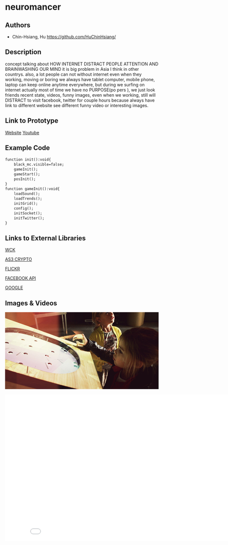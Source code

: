 # neuromancer

## Authors
- Chin-Hsiang, Hu https://github.com/HuChinHsiang/

## Description
concept talking about 
HOW INTERNET DISTRACT PEOPLE ATTENTION AND BRAINWASHING OUR MIND
it is big problem in Asia I think in other countrys. also, a lot people can not without internet even when they working, moving or boring we always have tablet computer, mobile phone, laptop can keep online anytime everywhere, but during we surfing on internet actually most of time we have no PURPOSE(po pers ), we just look friends recent state, videos, funny images, even when we working, still will DISTRACT to visit facebook, twitter for couple hours because always have link to different website see different funny video or interesting images.

## Link to Prototype
[Website](http://neuromancer.tw "Website")
[Youtube](https://www.youtube.com/watch?v=5FWiSBrzfrI "Youtube")

## Example Code
```
function init():void{
	black_mc.visible=false;
	gameInit();
	gameStart();
	posInit();
}
function gameInit():void{
	loadSound();
	loadTrends();
	initGrid();
	config();
	initSocket();
	initTwitter();
}
```
## Links to External Libraries
[WCK](https://github.com/jesses/wck "WCK")

[AS3 CRYPTO](http://code.google.com/p/as3crypto/ "AS3 CRYPTO")

[FLICKR](https://code.google.com/p/as3flickrlib/ "FLICKR")

[FACEBOOK API](https://code.google.com/p/facebook-actionscript-api/ "FACEBOOK API")

[GOOGLE](https://code.google.com/p/googleas3api/ "GOOGLE")


## Images & Videos
![COVER Image](project_images/cover.jpg?raw=true "COVER Image")

<iframe width="853" height="480" src="//www.youtube.com/embed/5FWiSBrzfrI?rel=0" frameborder="0" allowfullscreen></iframe>
